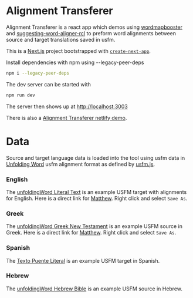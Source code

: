 # Alignment Transferer
Alignment Transferer is a react app which demos using [wordmapbooster](https://github.com/JEdward7777/wordmapbooster) and [suggesting-word-aligner-rcl](https://github.com/JEdward7777/word-aligner-rcl/tree/suggesting-word-aligner) to preform word alignments between source and target translations saved in usfm.

This is a [Next.js](https://nextjs.org/) project bootstrapped with [`create-next-app`](https://github.com/vercel/next.js/tree/canary/packages/create-next-app).

Install dependencies with npm using --legacy-peer-deps

```bash
npm i --legacy-peer-deps
```

The dev server can be started with 

```bash
npm run dev
```

The server then shows up at [http://localhost:3003](http://localhost:3003)

There is also a [Alignment Transferer netlify demo](https://alignment-transferer.netlify.app/).


# Data
Source and target language data is loaded into the tool using usfm data in [Unfolding Word](https://www.unfoldingword.org/) usfm alignment format as defined by [usfm.js](https://github.com/unfoldingWord/usfm-js).

### English
The [unfoldingWord Literal Text](https://git.door43.org/unfoldingWord/en_ult#unfoldingword-literal-text-english) is an example USFM target with alignments for English.  Here is a direct link for [Matthew](https://git.door43.org/unfoldingWord/en_ult/raw/branch/master/41-MAT.usfm).  Right click and select `Save As`.

### Greek
The [unfoldingWord Greek New Testament](https://git.door43.org/unfoldingWord/el-x-koine_ugnt#unfoldingword-greek-new-testament-ugnt) is an example USFM source in Greek.  Here is a direct link for [Matthew](https://git.door43.org/unfoldingWord/en_ult/raw/branch/master/41-MAT.usfm).  Right click and select `Save As`.

### Spanish
The [Texto Puente Literal](https://git.door43.org/Es-419_gl/es-419_glt#texto-puente-literal-idiomas-puentes) is an example USFM target in Spanish.

### Hebrew
The [unfoldingWord Hebrew Bible](https://git.door43.org/unfoldingWord/hbo_uhb#unfoldingword-hebrew-bible) is an example USFM source in Hebrew.